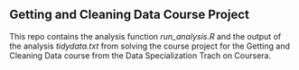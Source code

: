 ## Getting and Cleaning Data Course Project

This repo contains the analysis function *run_analysis.R* and the output of the analysis *tidydata.txt* from solving the course project for the Getting and Cleaning Data course from the Data Specialization Trach on Coursera.

